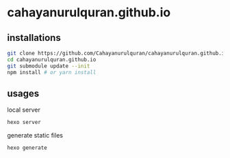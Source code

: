 # cahayanurulquran.github.io

## installations
```bash
git clone https://github.com/Cahayanurulquran/cahayanurulquran.github.io.git
cd cahayanurulquran.github.io
git submodule update --init
npm install # or yarn install
```

## usages
local server
```bash
hexo server
```
generate static files
```bash
hexo generate
```
